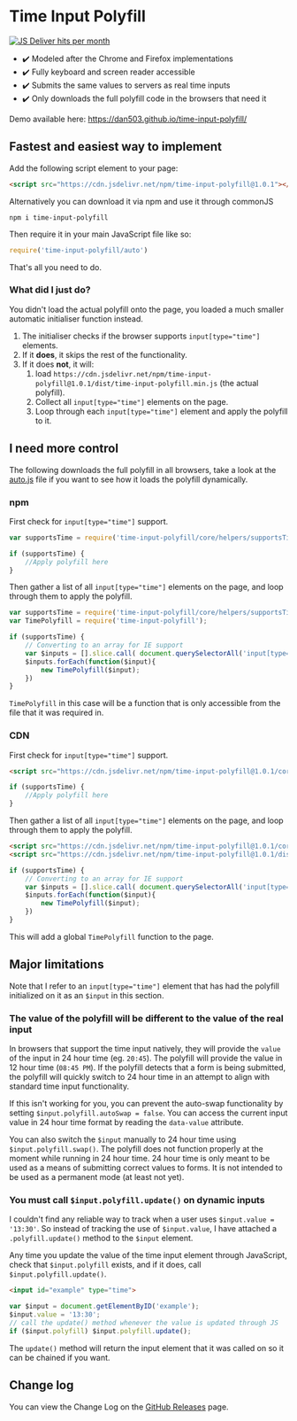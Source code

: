 # Time Input Polyfill

[![JS Deliver hits per month](https://data.jsdelivr.com/v1/package/npm/time-input-polyfill/badge)](https://www.jsdelivr.com/package/npm/time-input-polyfill)

- ✔️ Modeled after the Chrome and Firefox implementations
- ✔️ Fully keyboard and screen reader accessible
- ✔️ Submits the same values to servers as real time inputs
- ✔️ Only downloads the full polyfill code in the browsers that need it

Demo available here: https://dan503.github.io/time-input-polyfill/

## Fastest and easiest way to implement

Add the following script element to your page:

```html
<script src="https://cdn.jsdelivr.net/npm/time-input-polyfill@1.0.1"></script>
```

Alternatively you can download it via npm and use it through commonJS

```
npm i time-input-polyfill
```

Then require it in your main JavaScript file like so:

```js
require('time-input-polyfill/auto')
```

That's all you need to do.

### What did I just do?

You didn't load the actual polyfill onto the page, you loaded a much smaller automatic initialiser function instead.

1. The initialiser checks if the browser supports `input[type="time"]` elements.
2. If it **does**, it skips the rest of the functionality.
3. If it does **not**, it will:
	1. load `https://cdn.jsdelivr.net/npm/time-input-polyfill@1.0.1/dist/time-input-polyfill.min.js` (the actual polyfill).
	2. Collect all `input[type="time"]` elements on the page.
	3. Loop through each `input[type="time"]` element and apply the polyfill to it.


## I need more control

The following downloads the full polyfill in all browsers, take a look at the [auto.js](https://github.com/Dan503/time-input-polyfill/blob/master/auto.js) file if you want to see how it loads the polyfill dynamically.

### npm

First check for `input[type="time"]` support.

```js
var supportsTime = require('time-input-polyfill/core/helpers/supportsTime');

if (supportsTime) {
	//Apply polyfill here
}
```

Then gather a list of all `input[type="time"]` elements on the page, and loop through them to apply the polyfill.

```js
var supportsTime = require('time-input-polyfill/core/helpers/supportsTime');
var TimePolyfill = require('time-input-polyfill');

if (supportsTime) {
	// Converting to an array for IE support
	var $inputs = [].slice.call( document.querySelectorAll('input[type="time"]') );
	$inputs.forEach(function($input){
		new TimePolyfill($input);
	})
}
```

`TimePolyfill` in this case will be a function that is only accessible from the file that it was required in.

### CDN

First check for `input[type="time"]` support.

```html
<script src="https://cdn.jsdelivr.net/npm/time-input-polyfill@1.0.1/core/helpers/supportsTime.js"></script>
```
```js
if (supportsTime) {
	//Apply polyfill here
}
```

Then gather a list of all `input[type="time"]` elements on the page, and loop through them to apply the polyfill.

```html
<script src="https://cdn.jsdelivr.net/npm/time-input-polyfill@1.0.1/core/helpers/supportsTime.js"></script>
<script src="https://cdn.jsdelivr.net/npm/time-input-polyfill@1.0.1/dist/time-input-polyfill.min.js"></script>
```
```js
if (supportsTime) {
	// Converting to an array for IE support
	var $inputs = [].slice.call( document.querySelectorAll('input[type="time"]') );
	$inputs.forEach(function($input){
		new TimePolyfill($input);
	})
}
```

This will add a global `TimePolyfill` function to the page.

## Major limitations

Note that I refer to an `input[type="time"]` element that has had the polyfill initialized on it as an `$input` in this section.

### The value of the polyfill will be different to the value of the real input

In browsers that support the time input natively, they will provide the `value` of the input in 24 hour time (eg. `20:45`). The polyfill will provide the value in 12 hour time (`08:45 PM`). If the polyfill detects that a form is being submitted, the polyfill will quickly switch to 24 hour time in an attempt to align with standard time input functionality.

If this isn't working for you, you can prevent the auto-swap functionality by setting `$input.polyfill.autoSwap = false`. You can access the current input value in 24 hour time format by reading the `data-value` attribute.

You can also switch the `$input` manually to 24 hour time using `$input.polyfill.swap()`. The polyfill does not function properly at the moment while running in 24 hour time. 24 hour time is only meant to be used as a means of submitting correct values to forms. It is not intended to be used as a permanent mode (at least not yet).

### You must call `$input.polyfill.update()` on dynamic inputs

I couldn't find any reliable way to track when a user uses `$input.value = '13:30'`. So instead of tracking the use of `$input.value`, I have attached a `.polyfill.update()` method to the `$input` element.

Any time you update the value of the time input element through JavaScript, check that `$input.polyfill` exists, and if it does, call `$input.polyfill.update()`.

```html
<input id="example" type="time">
```
```js
var $input = document.getElementByID('example');
$input.value = '13:30';
// call the update() method whenever the value is updated through JS
if ($input.polyfill) $input.polyfill.update();
```

The `update()` method will return the input element that it was called on so it can be chained if you want.

## Change log

You can view the Change Log on the [GitHub Releases](https://github.com/Dan503/time-input-polyfill/releases) page.
